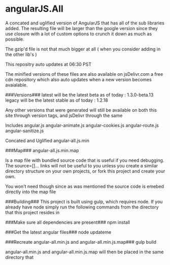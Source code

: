 angularJS.All
=============
A concated and uglified version of AngularJS that has all of the sub libraries added. The resulting file will be larger than the google version since they use closure with a lot of custom options to crunch it down as much as possible.

The gzip'd file is not that much bigger at all ( when you consider adding in the other lib's ) 

This repositry auto updates at 06:30 PST

The minified versions of these files are also available on jsDelivr.com a free cdn repository which also auto updates when a new version becomes avaialable.  

###Versions###
latest will be the latest beta  as of today  : 1.3.0-beta.13
legacy will be the latest stable as of today : 1.2.18

Any other versions that were generated will still be available on both this site through version tags, and jsDelivr through the same 

Includes
angular.js
angular-animate.js
angular-cookies.js
angular-route.js
angular-sanitize.js


Concated and Uglified
angular-all.js.min

###Map###
angular-all.js.min.map 

Is a map file with bundled source code that is useful if you need debugging. The source=[]... links will not be useful to you unless you create a similar directory structure on your own projects, or fork this project and create your own.

You won't need though since as was mentioned the source code is emebed directly into the map file

###Building###
This project is built using gulp, which requires node.  If you already have node simply run the following commands from the directory that this project resides in

###Make sure all dependencies are present###
npm install   

###Get the latest angular files### 
node updateme

###Recreate angular-all.min.js and angular-all.min.js.map###
gulp build

angular-all.min.js and angular-all.min.js.map will then be placed in the same directory that 
